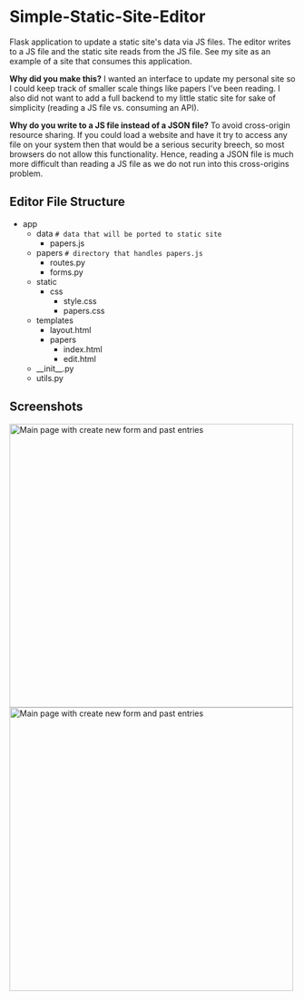 # Simple-Static-Site-Editor

Flask application to update a static site's data via JS files. The editor writes to a JS file and the static site reads from the JS file. See my site as an example of a site that consumes this application.

**Why did you make this?** I wanted an interface to update my personal site so I could keep track of smaller scale things like papers I've been reading. I also did not want to add a full backend to my little static site for sake of simplicity (reading a JS file vs. consuming an API). 

**Why do you write to a JS file instead of a JSON file?** To avoid cross-origin resource sharing. If you could load a website and have it try to access any file on your system then that would be a serious security breech, so most browsers do not allow this functionality. Hence, reading a JSON file is much more difficult than reading a JS file as we do not run into this cross-origins problem.

## Editor File Structure

- app
  - data  `# data that will be ported to static site`
    - papers.js
  - papers  `# directory that handles papers.js`
    - routes.py
    - forms.py
  - static
    - css
      - style.css
      - papers.css
  - templates
    - layout.html
    - papers
      - index.html
      - edit.html
  - \_\_init\_\_.py
  - utils.py


## Screenshots

<img src="https://i.imgur.com/fAppl7v.png" alt="Main page with create new form and past entries" width="500px"/>

<img src="https://i.imgur.com/SwWz9Jc.png" alt="Main page with create new form and past entries" width="500px"/>
